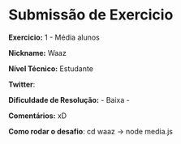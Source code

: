 # Submissão de Exercicio

**Exercicio:** 1 - Média alunos

**Nickname:** Waaz

**Nível Técnico:** Estudante

**Twitter**: 

**Dificuldade de Resolução:** - Baixa -

**Comentários:** xD

**Como rodar o desafio**: cd waaz → node media.js